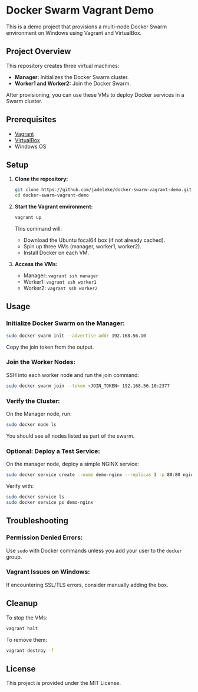 
# Docker Swarm Vagrant Demo

This is a demo project that provisions a multi-node Docker Swarm environment on Windows using Vagrant and VirtualBox.

## Project Overview

This repository creates three virtual machines:
- **Manager:** Initializes the Docker Swarm cluster.
- **Worker1 and Worker2:** Join the Docker Swarm.

After provisioning, you can use these VMs to deploy Docker services in a Swarm cluster.

## Prerequisites

- [Vagrant](https://www.vagrantup.com/downloads)
- [VirtualBox](https://www.virtualbox.org/wiki/Downloads)
- Windows OS

## Setup

1. **Clone the repository:**

   ```bash
   git clone https://github.com/jadeleke/docker-swarm-vagrant-demo.git
   cd docker-swarm-vagrant-demo
   ```

2. **Start the Vagrant environment:**

   ```bash
   vagrant up
   ```

   This command will:

   - Download the Ubuntu focal64 box (if not already cached).
   - Spin up three VMs (manager, worker1, worker2).
   - Install Docker on each VM.

3. **Access the VMs:**

   - Manager: `vagrant ssh manager`
   - Worker1: `vagrant ssh worker1`
   - Worker2: `vagrant ssh worker2`

## Usage

### Initialize Docker Swarm on the Manager:

```bash
sudo docker swarm init --advertise-addr 192.168.56.10
```

Copy the join token from the output.

### Join the Worker Nodes:

SSH into each worker node and run the join command:

```bash
sudo docker swarm join --token <JOIN_TOKEN> 192.168.56.10:2377
```

### Verify the Cluster:

On the Manager node, run:

```bash
sudo docker node ls
```

You should see all nodes listed as part of the swarm.

### Optional: Deploy a Test Service:

On the manager node, deploy a simple NGINX service:

```bash
sudo docker service create --name demo-nginx --replicas 3 -p 80:80 nginx
```

Verify with:

```bash
sudo docker service ls
sudo docker service ps demo-nginx
```

## Troubleshooting

### Permission Denied Errors:
Use `sudo` with Docker commands unless you add your user to the `docker` group.

### Vagrant Issues on Windows:
If encountering SSL/TLS errors, consider manually adding the box.

## Cleanup

To stop the VMs:

```bash
vagrant halt
```

To remove them:

```bash
vagrant destroy -f
```

## License

This project is provided under the MIT License.
